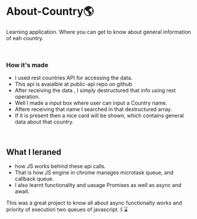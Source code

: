 # About-Country🌎
 Learning application. Where you can get to know about general information of eah country.
 
 <br>
 
 ### How it's made
 - I used rest countries API for accessing the data.
 - This api is avaialble at public-api repo on github
 - After receiving the data , I simply destructured that info using rest operation.
 - Well I made a input box where user can input a Country name.
 - Aftere receiving that name I searched in that destructured array.
 - If it is present then a nice card will be shown, which contains general data about that country.
 
 <br>
 
 ## What I leraned 
 - how JS works behind these api calls.
 - That is how JS engine in chrome manages microtask queue, and callback queue.
 - I also learnt functionality and uasage Promises as well as async and await.
 
 
 This was a great project to know all about async functionalty works and priority of execution two queues of javascript.🖇⌛
